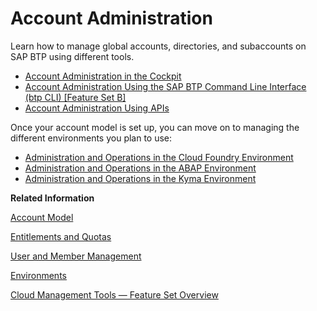 <!-- loio5d62ec89de39442f8f31d527855cbced -->

# Account Administration

Learn how to manage global accounts, directories, and subaccounts on SAP BTP using different tools.

-   [Account Administration in the Cockpit](account-administration-in-the-cockpit-8061ecc.md)
-   [Account Administration Using the SAP BTP Command Line Interface \(btp CLI\) \[Feature Set B\]](account-administration-using-the-sap-btp-command-line-interface-btp-cli-feature-set-b-7c6df2d.md)
-   [Account Administration Using APIs](account-administration-using-apis-1c8db14.md)

Once your account model is set up, you can move on to managing the different environments you plan to use:

-   [Administration and Operations in the Cloud Foundry Environment](administration-and-operations-in-the-cloud-foundry-environment-a6b3b81.md)
-   [Administration and Operations in the ABAP Environment](administration-and-operations-in-the-abap-environment-c4fd102.md)
-   [Administration and Operations in the Kyma Environment](administration-and-operations-in-the-kyma-environment-b8e1686.md)

**Related Information**  


[Account Model](../10_concepts/account-model-8ed4a70.md#loio8ed4a705efa0431b910056c0acdbf377 "Learn more about the different types of accounts on SAP BTP and how they relate to each other.")

[Entitlements and Quotas](../10_concepts/entitlements-and-quotas-00aa2c2.md "When you purchase an enterprise account, you’re entitled to use a specific set of resources, such as the amount of memory that can be allocated to your applications.")

[User and Member Management](../10_concepts/user-and-member-management-cc1c676.md "On the cloud platform, member management happens at all levels from global account to space, while user management is done for deployed applications.")

[Environments](../10_concepts/environments-15547f7.md "Environments constitute the actual platform-as-a-service offering of SAP BTP that allows for the development and administration of business applications. Environments are anchored in SAP BTP on subaccount level.")

[Cloud Management Tools — Feature Set Overview](../10_concepts/cloud-management-tools-feature-set-overview-caf4e4e.md "Cloud management tools represent the group of technologies designed for managing SAP BTP.")

